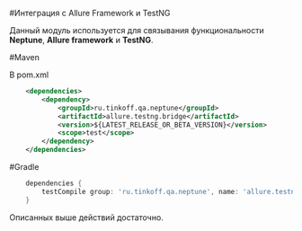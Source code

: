 #Интеграция с Allure Framework и TestNG

Данный модуль используется для связывания функциональности **Neptune**, **Allure framework** и **TestNG**.

#Maven

В pom.xml

```xml
    <dependencies>
        <dependency>
            <groupId>ru.tinkoff.qa.neptune</groupId>
            <artifactId>allure.testng.bridge</artifactId>
            <version>${LATEST_RELEASE_OR_BETA_VERSION}</version>
            <scope>test</scope>
        </dependency>
    </dependencies>
```

#Gradle

```groovy
    dependencies {
        testCompile group: 'ru.tinkoff.qa.neptune', name: 'allure.testng.bridge', version: LATEST_RELEASE_OR_BETA_VERSION    
    }
```



Описанных выше действий достаточно.